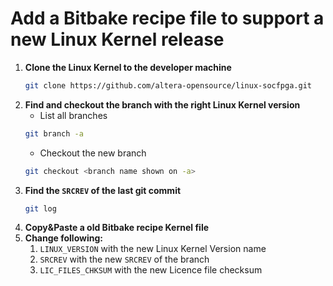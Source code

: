 # Add a Bitbake recipe file to support a new Linux Kernel release



1. **Clone the Linux Kernel to the developer machine**
    ````bash
    git clone https://github.com/altera-opensource/linux-socfpga.git
    ````
2. **Find and checkout the branch with the right Linux Kernel version**
    * List all branches
    ````bash
    git branch -a
    ```` 
    * Checkout the new branch
    ````bash
    git checkout <branch name shown on -a>
    ````
3. **Find the `SRCREV` of the last git commit**
    ````bash
    git log
    ````
4. **Copy&Paste a old Bitbake recipe Kernel file**
5. **Change following:**
    1. `LINUX_VERSION` with the new Linux Kernel Version name
    2. `SRCREV` with the new `SRCREV` of the branch
    3. `LIC_FILES_CHKSUM` with the new Licence file checksum